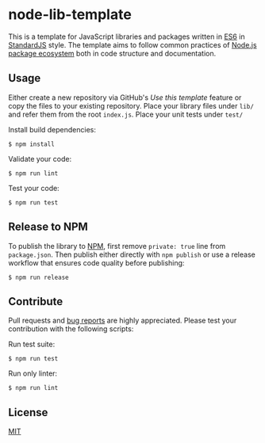 # node-lib-template

This is a template for JavaScript libraries and packages written in [ES6](https://en.wikipedia.org/wiki/ECMAScript) in [StandardJS](https://standardjs.com/) style. The template aims to follow common practices of [Node.js package ecosystem](https://www.npmjs.com/) both in code structure and documentation.

## Usage

Either create a new repository via GitHub's *Use this template* feature or copy the files to your existing repository. Place your library files under `lib/` and refer them from the root `index.js`. Place your unit tests under `test/`

Install build dependencies:

    $ npm install

Validate your code:

    $ npm run lint

Test your code:

    $ npm run test

## Release to NPM

To publish the library to [NPM](https://www.npmjs.com/), first remove `private: true` line from `package.json`. Then publish either directly with `npm publish` or use a release workflow that ensures code quality before publishing:

    $ npm run release

## Contribute

Pull requests and [bug reports](https://github.com/axelpale/node-lib-template/issues) are highly appreciated. Please test your contribution with the following scripts:

Run test suite:

    $ npm run test

Run only linter:

    $ npm run lint

## License

[MIT](LICENSE)
